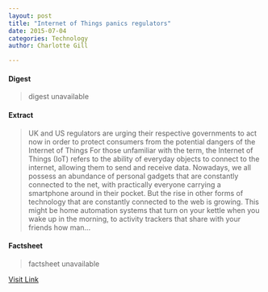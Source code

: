 ```yaml
---
layout: post
title: "Internet of Things panics regulators"
date: 2015-07-04
categories: Technology
author: Charlotte Gill

---
```



#### Digest
>digest unavailable

#### Extract
>UK and US regulators are urging their respective governments to act now in order to protect consumers from the potential dangers of the Internet of Things For those unfamiliar with the term, the Internet of Things (IoT) refers to the ability of everyday objects to connect to the internet, allowing them to send and receive data. Nowadays, we all possess an abundance of personal gadgets that are constantly connected to the net, with practically everyone carrying a smartphone around in their pocket. But the rise in other forms of technology that are constantly connected to the web is growing. This might be home automation systems that turn on your kettle when you wake up in the morning, to activity trackers that share with your friends how man...

#### Factsheet
>factsheet unavailable

[Visit Link](http://www.theneweconomy.com/home/internet-of-things-panics-regulators)


